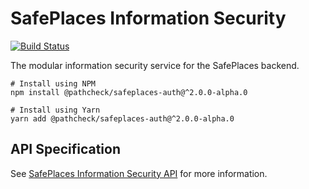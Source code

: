# SafePlaces Information Security

[![Build Status](https://github.com/Path-Check/safeplaces-auth/workflows/Node.js%20CI/badge.svg)](https://github.com/Path-Check/safeplaces-auth/actions?query=workflow%3A%22Node.js+CI%22)

The modular information security service for the SafePlaces backend.

```shell script
# Install using NPM
npm install @pathcheck/safeplaces-auth@^2.0.0-alpha.0

# Install using Yarn
yarn add @pathcheck/safeplaces-auth@^2.0.0-alpha.0
```

## API Specification

See [SafePlaces Information Security API](docs/api/README.md) for more information.

